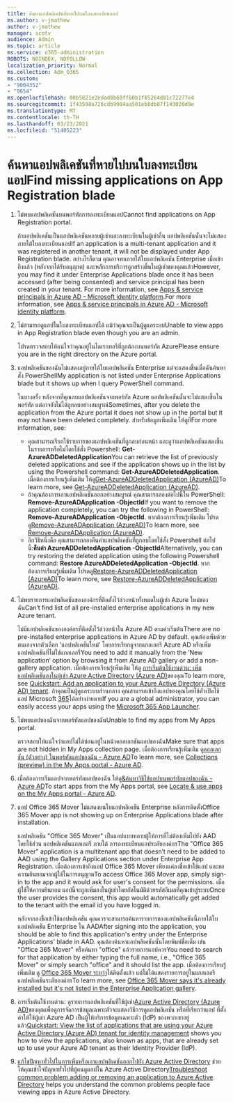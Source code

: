 ```yaml
---
title: ค้นหาแอปพลิเคชันที่หายไปบนใบลงทะเบียนแอป
ms.author: v-jmathew
author: v-jmathew
manager: scotv
audience: Admin
ms.topic: article
ms.service: o365-administration
ROBOTS: NOINDEX, NOFOLLOW
localization_priority: Normal
ms.collection: Adm_O365
ms.custom:
- "9004352"
- "9654"
ms.openlocfilehash: 00b5821e2edad8b60ff60b1f85264d81c72277e4
ms.sourcegitcommit: 1f43598a726cdb9904aa501eb8db87f143020d9e
ms.translationtype: MT
ms.contentlocale: th-TH
ms.lasthandoff: 03/23/2021
ms.locfileid: "51405223"
---
```

# <a name="find-missing-applications-on-app-registration-blade"></a><span data-ttu-id="f724e-102">ค้นหาแอปพลิเคชันที่หายไปบนใบลงทะเบียนแอป</span><span class="sxs-lookup"><span data-stu-id="f724e-102">Find missing applications on App Registration blade</span></span>

1. <span data-ttu-id="f724e-103">ไม่พบแอปพลิเคชันบนพอร์ทัลการลงทะเบียนแอป</span><span class="sxs-lookup"><span data-stu-id="f724e-103">Cannot find applications on App Registration portal.</span></span>

    <span data-ttu-id="f724e-104">ถ้าแอปพลิเคชันเป็นแอปพลิเคชันหลายผู้เช่าและลงทะเบียนในผู้เช่าอื่น แอปพลิเคชันนั้นจะไม่แสดงภายใต้ใบลงทะเบียนแอป</span><span class="sxs-lookup"><span data-stu-id="f724e-104">If an application is a multi-tenant application and it was registered in another tenant, it will not be displayed under App Registration blade.</span></span> <span data-ttu-id="f724e-105">อย่างไรก็ตาม คุณอาจพบภายใต้ใบแอปพลิเคชัน Enterprise เมื่อเข้าถึงแล้ว (หลังจากได้รับอนุญาต) และหลักการบริการถูกสร้างขึ้นในผู้เช่าของคุณแล้ว</span><span class="sxs-lookup"><span data-stu-id="f724e-105">However, you may find it under Enterprise Applications blade once it has been accessed (after being consented) and service principal has been created in your tenant.</span></span> <span data-ttu-id="f724e-106">For more information, see [Apps & service principals in Azure AD - Microsoft identity platform](https://docs.microsoft.com/azure/active-directory/develop/app-objects-and-service-principals).</span><span class="sxs-lookup"><span data-stu-id="f724e-106">For more information, see [Apps & service principals in Azure AD - Microsoft identity platform](https://docs.microsoft.com/azure/active-directory/develop/app-objects-and-service-principals).</span></span>
2. <span data-ttu-id="f724e-107">ไม่สามารถดูแอปในใบลงทะเบียนแอปได้ แม้ว่าคุณจะเป็นผู้ดูแลระบบ</span><span class="sxs-lookup"><span data-stu-id="f724e-107">Unable to view apps in App Registration blade even though you are an admin.</span></span>

    <span data-ttu-id="f724e-108">โปรดตรวจสอบให้แน่ใจว่าคุณอยู่ในไดเรกทอรีที่ถูกต้องบนพอร์ทัล Azure</span><span class="sxs-lookup"><span data-stu-id="f724e-108">Please ensure you are in the right directory on the Azure portal.</span></span>
3. <span data-ttu-id="f724e-109">แอปพลิเคชันของฉันไม่แสดงอยู่ภายใต้ใบแอปพลิเคชัน Enterprise แต่จะแสดงขึ้นเมื่อฉันค้นหาสั่ง PowerShell</span><span class="sxs-lookup"><span data-stu-id="f724e-109">My application is not listed under Enterprise Applications blade but it shows up when I query PowerShell command.</span></span>

    <span data-ttu-id="f724e-110">ในบางครั้ง หลังจากที่คุณลบแอปพลิเคชันจากพอร์ทัล Azure แอปพลิเคชันนั้นจะไม่แสดงขึ้นในพอร์ทัล แต่อาจยังไม่ได้ถูกลบอย่างสมบูรณ์</span><span class="sxs-lookup"><span data-stu-id="f724e-110">Sometimes, after you delete the application from the Azure portal it does not show up in the portal but it may not have been deleted completely.</span></span> <span data-ttu-id="f724e-111">สำหรับข้อมูลเพิ่มเติม ให้ดูที่</span><span class="sxs-lookup"><span data-stu-id="f724e-111">For more information, see:</span></span>
    - <span data-ttu-id="f724e-112">คุณสามารถเรียกใช้รายการของแอปพลิเคชันที่ถูกลบก่อนหน้า และดูว่าแอปพลิเคชันแสดงขึ้นในรายการหรือไม่โดยใช้สั่ง Powershell: **Get-AzureADDeletedApplication**</span><span class="sxs-lookup"><span data-stu-id="f724e-112">You can retrieve the list of previously deleted applications and see if the application shows up in the list by using the Powershell command: **Get-AzureADDeletedApplication**.</span></span> <span data-ttu-id="f724e-113">เมื่อต้องการเรียนรู้เพิ่มเติม ให้ดู[Get-AzureADDeletedApplication (AzureAD)](https://docs.microsoft.com/powershell/module/azuread/get-azureaddeletedapplication)</span><span class="sxs-lookup"><span data-stu-id="f724e-113">To learn more, see [Get-AzureADDeletedApplication (AzureAD)](https://docs.microsoft.com/powershell/module/azuread/get-azureaddeletedapplication).</span></span>
    - <span data-ttu-id="f724e-114">ถ้าคุณต้องการเอาแอปพลิเคชันออกอย่างสมบูรณ์ คุณสามารถลองต่อไปนี้ใน PowerShell: **Remove-AzureADApplication -ObjectId**</span><span class="sxs-lookup"><span data-stu-id="f724e-114">If you want to remove the application completely, you can try the following in PowerShell: **Remove-AzureADApplication -ObjectId**.</span></span> <span data-ttu-id="f724e-115">หากต้องการเรียนรู้เพิ่มเติม โปรดดู[Remove-AzureADApplication (AzureAD)](https://docs.microsoft.com/powershell/module/azuread/remove-azureadapplication)</span><span class="sxs-lookup"><span data-stu-id="f724e-115">To learn more, see [Remove-AzureADApplication (AzureAD)](https://docs.microsoft.com/powershell/module/azuread/remove-azureadapplication).</span></span>
    - <span data-ttu-id="f724e-116">อีกวิธีหนึ่งคือ คุณสามารถลองคืนค่าแอปพลิเคชันที่ถูกลบโดยใช้สั่ง Powershell ต่อไปนี้:**คืนค่า AzureADDeletedApplication -ObjectId**</span><span class="sxs-lookup"><span data-stu-id="f724e-116">Alternatively, you can try restoring the deleted application using the following Powershell command: **Restore AzureADDeletedApplication -ObjectId**.</span></span> <span data-ttu-id="f724e-117">หากต้องการเรียนรู้เพิ่มเติม โปรดดู[Restore-AzureADDeletedApplication (AzureAD)](https://docs.microsoft.com/powershell/module/azuread/restore-azureaddeletedapplication)</span><span class="sxs-lookup"><span data-stu-id="f724e-117">To learn more, see [Restore-AzureADDeletedApplication (AzureAD)](https://docs.microsoft.com/powershell/module/azuread/restore-azureaddeletedapplication).</span></span>
4. <span data-ttu-id="f724e-118">ไม่พบรายการแอปพลิเคชันขององค์กรที่ติดตั้งไว้ล่วงหน้าทั้งหมดในผู้เช่า Azure ใหม่ของฉัน</span><span class="sxs-lookup"><span data-stu-id="f724e-118">Can’t find list of all pre-installed enterprise applications in my new Azure tenant.</span></span>

    <span data-ttu-id="f724e-119">ไม่มีแอปพลิเคชันขององค์กรที่ติดตั้งไว้ล่วงหน้าใน Azure AD ตามค่าเริ่มต้น</span><span class="sxs-lookup"><span data-stu-id="f724e-119">There are no pre-installed enterprise applications in Azure AD by default.</span></span> <span data-ttu-id="f724e-120">คุณต้องเพิ่มด้วยตนเองจากตัวเลือก 'แอปพลิเคชันใหม่' โดยการเรียกดูจากแกลเลอรี Azure AD หรือเพิ่มแอปพลิเคชันที่ไม่ใช่แกลเลอรี</span><span class="sxs-lookup"><span data-stu-id="f724e-120">You need to add it manually from the ‘New application’ option by browsing it from Azure AD gallery or add a non-gallery application.</span></span> <span data-ttu-id="f724e-121">เมื่อต้องการเรียนรู้เพิ่มเติม ให้ดู [การเริ่มต้นใช้งานด่วน: เพิ่มแอปพลิเคชันลงในผู้เช่า Azure Active Directory (Azure AD)](https://docs.microsoft.com/azure/active-directory/manage-apps/add-application-portal)ของคุณ</span><span class="sxs-lookup"><span data-stu-id="f724e-121">To learn more, see [Quickstart: Add an application to your Azure Active Directory (Azure AD) tenant](https://docs.microsoft.com/azure/active-directory/manage-apps/add-application-portal).</span></span>
    <span data-ttu-id="f724e-122">ถ้าคุณเป็นผู้ดูแลระบบส่วนกลาง คุณสามารถเข้าถึงแอปของคุณโดยใช้ตัวเปิดใช้แอป Microsoft [365](https://docs.microsoft.com/microsoft-365/admin/manage/customize-the-app-launcher)ได้อย่างง่ายดาย</span><span class="sxs-lookup"><span data-stu-id="f724e-122">If you are a global administrator, you can easily access your apps using the [Microsoft 365 App Launcher](https://docs.microsoft.com/microsoft-365/admin/manage/customize-the-app-launcher).</span></span>
5. <span data-ttu-id="f724e-123">ไม่พบแอปของฉันจากพอร์ทัลแอปของฉัน</span><span class="sxs-lookup"><span data-stu-id="f724e-123">Unable to find my apps from My Apps portal.</span></span>

    <span data-ttu-id="f724e-124">ตรวจสอบให้แน่ใจว่าแอปไม่ได้ซ่อนอยู่ในหน้าคอลเลกชันแอปของฉัน</span><span class="sxs-lookup"><span data-stu-id="f724e-124">Make sure that apps are not hidden in My Apps collection page.</span></span> <span data-ttu-id="f724e-125">เมื่อต้องการเรียนรู้เพิ่มเติม ดู[คอลเลกชัน (ตัวอย่าง) ในพอร์ทัลแอปของฉัน - Azure AD](https://docs.microsoft.com/azure/active-directory/user-help/my-apps-portal-user-collections)</span><span class="sxs-lookup"><span data-stu-id="f724e-125">To learn more, see [Collections (preview) in the My Apps portal - Azure AD](https://docs.microsoft.com/azure/active-directory/user-help/my-apps-portal-user-collections).</span></span>
6. <span data-ttu-id="f724e-126">เมื่อต้องการเริ่มแอปจากพอร์ทัลแอปของฉัน ให้ดู[&ค้นหาวิธีใช้แอปบนพอร์ทัลแอปของฉัน - Azure AD](https://docs.microsoft.com/azure/active-directory/user-help/my-apps-portal-end-user-access)</span><span class="sxs-lookup"><span data-stu-id="f724e-126">To start apps from the My Apps portal, see [Locate & use apps on the My Apps portal - Azure AD](https://docs.microsoft.com/azure/active-directory/user-help/my-apps-portal-end-user-access).</span></span>
7. <span data-ttu-id="f724e-127">แอป Office 365 Mover ไม่แสดงบนใบแอปพลิเคชัน Enterprise หลังการติดตั้ง</span><span class="sxs-lookup"><span data-stu-id="f724e-127">Office 365 Mover app is not showing up on Enterprise Applications blade after installation.</span></span>

    <span data-ttu-id="f724e-128">แอปพลิเคชัน "Office 365 Mover" เป็นแอปแบบหลายผู้ให้การที่ไม่ต้องเพิ่มไปยัง AAD โดยใช้ส่วน แอปพลิเคชันแกลเลอรี ภายใต้ การลงทะเบียนแอประดับองค์กร</span><span class="sxs-lookup"><span data-stu-id="f724e-128">The "Office 365 Mover" application is a multitenant app that doesn’t need to be added to AAD using the Gallery Applications section under Enterprise App Registration.</span></span> <span data-ttu-id="f724e-129">เมื่อต้องการเข้าถึงแอป Office 365 Mover เพียงแค่ลงชื่อเข้าใช้แอป และขอความยินยอมจากผู้ใช้ในการอนุญาต</span><span class="sxs-lookup"><span data-stu-id="f724e-129">To access Office 365 Mover app, simply sign-in to the app and it would ask for user's consent for the permissions.</span></span> <span data-ttu-id="f724e-130">เมื่อผู้ใช้ให้ความยินยอม แอปนี้จะถูกเพิ่มลงในผู้เช่าโดยอัตโนมัติด้วยรหัสอีเมลที่คุณเข้าสู่ระบบ</span><span class="sxs-lookup"><span data-stu-id="f724e-130">Once the user provides the consent, this app would automatically get added to the tenant with the email id you have logged in.</span></span>

    <span data-ttu-id="f724e-131">หลังจากลงชื่อเข้าใช้แอปพลิเคชัน คุณควรจะสามารถค้นหารายการของแอปพลิเคชันนี้ภายใต้ใบแอปพลิเคชัน Enterprise ใน AAD</span><span class="sxs-lookup"><span data-stu-id="f724e-131">After signing into the application, you should be able to find this application's entry under the Enterprise Applications' blade in AAD.</span></span> <span data-ttu-id="f724e-132">คุณต้องค้นหาแอปพลิเคชันนั้นโดยพิมพ์ชื่อเต็ม เช่น "Office 365 Mover" หรือค้นหา "office" แล้วรายการแอปควร</span><span class="sxs-lookup"><span data-stu-id="f724e-132">You need to search for that application by either typing the full name, i.e., "Office 365 Mover" or simply search "office" and it should list the app.</span></span> <span data-ttu-id="f724e-133">เมื่อต้องการเรียนรู้เพิ่มเติม ดู [Office 365 Mover ระบุว่า](https://docs.microsoft.com/answers/questions/30186/office-365-mover-says-its-already-installed-but-it.html)ได้ติดตั้งแล้ว แต่ไม่ได้แสดงรายการอยู่ในแกลเลอรีแอปพลิเคชันระดับองค์กร</span><span class="sxs-lookup"><span data-stu-id="f724e-133">To learn more, see [Office 365 Mover says it's already installed but it's not listed in the Enterprise Application gallery](https://docs.microsoft.com/answers/questions/30186/office-365-mover-says-its-already-installed-but-it.html).</span></span>
8. <span data-ttu-id="f724e-134">การเริ่มต้นใช้งานด่วน: ดูรายการแอปพลิเคชันที่ใช้ผู้เช่า[Azure Active Directory (Azure AD)](https://docs.microsoft.com/azure/active-directory/manage-apps/view-applications-portal)ของคุณเพื่อดูการจัดการข้อมูลเฉพาะตัวจะแสดงวิธีการดูแอปพลิเคชัน หรือที่เรียกว่าแอป ที่ตั้งค่าให้ใช้ผู้เช่า Azure AD เป็นผู้ให้บริการข้อมูลเฉพาะตัว (IdP) ของพวกเขาอยู่แล้ว</span><span class="sxs-lookup"><span data-stu-id="f724e-134">[Quickstart: View the list of applications that are using your Azure Active Directory (Azure AD) tenant for identity management](https://docs.microsoft.com/azure/active-directory/manage-apps/view-applications-portal) shows you how to view the applications, also known as apps, that are already set up to use your Azure AD tenant as their Identity Provider (IdP).</span></span>
9. <span data-ttu-id="f724e-135">[แก้ไขปัญหาทั่วไปในการเพิ่มหรือเอาแอปพลิเคชันออกไปยัง Azure Active Directory](https://docs.microsoft.com/azure/active-directory/manage-apps/troubleshoot-adding-apps) ช่วยให้คุณเข้าใจปัญหาทั่วไปที่ผู้คนดูแอปใน Azure Active Directory</span><span class="sxs-lookup"><span data-stu-id="f724e-135">[Troubleshoot common problem adding or removing an application to Azure Active Directory](https://docs.microsoft.com/azure/active-directory/manage-apps/troubleshoot-adding-apps) helps you understand the common problems people face viewing apps in Azure Active Directory.</span></span>
